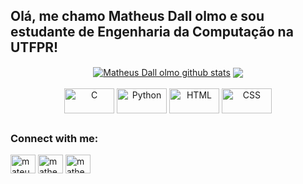 ## Olá, me chamo Matheus Dall olmo e sou estudante de Engenharia da Computação na UTFPR!
<div align="center">
  <a href="https://github.com/matheusdallolmo">
  <img align="center" src="https://github-readme-stats.vercel.app/api?username=matheusdallolmo&show_icons=true&include_all_commits=true&theme=github_dark&hide_border=true" alt="Matheus Dall olmo github stats" /></a>
  <a href="https://github.com/matheusdallolmo/github-readme-stats">
  <img align="center" src="https://github-readme-stats.vercel.app/api/top-langs/?username=matheusdallolmo&layout=compact&theme=buefy&hide_border=true" />
  </a>
<div style="display: inline_block"><br>
  <img align="center" alt="C" height="40" width="80" src="https://img.shields.io/badge/C-00599C?style=for-the-badge&logo=c&logoColor=white">
  <img align="center" alt="Python" height="40" width="80" src="https://img.shields.io/badge/Python-FFD43B?style=for-the-badge&logo=python&logoColor=blue">
  <img align="center" alt="HTML" height="40" width="80" src="https://img.shields.io/badge/HTML5-E34F26?style=for-the-badge&logo=html5&logoColor=white">
  <img align="center" alt="CSS" height="40" width="80" src="https://img.shields.io/badge/CSS3-1572B6?style=for-the-badge&logo=css3&logoColor=white">

##

<h3 align="left">Connect with me:</h3>
<p align="left">
<a href="https://twitter.com/mateusdll" target="blank"><img align="center" src="https://raw.githubusercontent.com/rahuldkjain/github-profile-readme-generator/master/src/images/icons/Social/twitter.svg" alt="mateusdll" height="30" width="40" /></a>
<a href="https://fb.com/matheus dall olmo" target="blank"><img align="center" src="https://raw.githubusercontent.com/rahuldkjain/github-profile-readme-generator/master/src/images/icons/Social/facebook.svg" alt="matheus dall olmo" height="30" width="40" /></a>
<a href="https://instagram.com/matheus.dallolmo" target="blank"><img align="center" src="https://raw.githubusercontent.com/rahuldkjain/github-profile-readme-generator/master/src/images/icons/Social/instagram.svg" alt="matheus.dallolmo" height="30" width="40" /></a>
</p>
